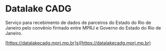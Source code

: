 # Datalake CADG

Serviço para recebimento de dados de parceiros do Estado do Rio de Janeiro
pelo convênio firmado entre MPRJ e Governo do Estado do Rio de Janeiro.

[https://datalakecadg.mprj.mp.br]s([https://datalakecadg.mprj.mp.br)
